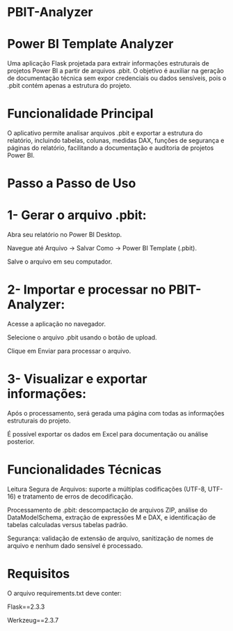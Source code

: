 # PBIT-Analyzer

# Power BI Template Analyzer
Uma aplicação Flask projetada para extrair informações estruturais de projetos Power BI a partir de arquivos .pbit. O objetivo é auxiliar na geração de documentação técnica sem expor credenciais ou dados sensíveis, pois o .pbit contém apenas a estrutura do projeto.

# Funcionalidade Principal

O aplicativo permite analisar arquivos .pbit e exportar a estrutura do relatório, incluindo tabelas, colunas, medidas DAX, funções de segurança e páginas do relatório, facilitando a documentação e auditoria de projetos Power BI.

# Passo a Passo de Uso

# 1- Gerar o arquivo .pbit:

Abra seu relatório no Power BI Desktop.

Navegue até Arquivo → Salvar Como → Power BI Template (.pbit).

Salve o arquivo em seu computador.

# 2- Importar e processar no PBIT-Analyzer:

Acesse a aplicação no navegador.

Selecione o arquivo .pbit usando o botão de upload.

Clique em Enviar para processar o arquivo.

# 3- Visualizar e exportar informações:

Após o processamento, será gerada uma página com todas as informações estruturais do projeto.

É possível exportar os dados em Excel para documentação ou análise posterior.

# Funcionalidades Técnicas

Leitura Segura de Arquivos: suporte a múltiplas codificações (UTF-8, UTF-16) e tratamento de erros de decodificação.

Processamento de .pbit: descompactação de arquivos ZIP, análise do DataModelSchema, extração de expressões M e DAX, e identificação de tabelas calculadas versus tabelas padrão.

Segurança: validação de extensão de arquivo, sanitização de nomes de arquivo e nenhum dado sensível é processado.

# Requisitos

O arquivo requirements.txt deve conter:

Flask==2.3.3

Werkzeug==2.3.7
